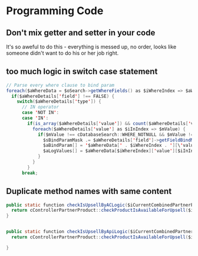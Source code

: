 # Programming Code

## Don't mix getter and setter in your code
It's so aweful to do this - everything is messed up, no order, looks like someone didn't want to do
his or her job right.


## too much logic in switch case statement
```java
// Parse every where clause to bind param
foreach($aWhereData = $oSearch->getWhereFields() as $iWhereIndex => $aWhereDetails) {
  if($aWhereDetails['field'] !== FALSE) {
    switch($aWhereDetails['type']) {
      // IN operator
      case 'NOT IN':
      case 'IN':
        if(is_array($aWhereDetails['value']) && count($aWhereDetails['value']) > 0) {
          foreach($aWhereDetails['value'] as $iInIndex => $mValue) {
            if($mValue !== cDatabaseSearch::WHERE_NOTNULL && $mValue !== cDatabaseSearch::WHERE_NULL) {
              $sBindParamMask .= $aWhereDetails['field']->getFieldBindMask();
              $aBindParam[] = '$aWhereData[' . $iWhereIndex . '][\'value\'][' . $iInIndex . ']';
              $aLogValues[] = $aWhereData[$iWhereIndex]['value'][$iInIndex];
            }
          }
        }
      break;
```


## Duplicate method names with same content
```java
public static function checkIsUpsellByACLogic($iCurrentCombinedPartnerProductId, $iTargetCombinedPartnerProductId) {
  return cControllerPartnerProduct::checkProductIsAvailableForUpsell($iCurrentCombinedPartnerProductId, $iTargetCombinedPartnerProductId) || cControllerPartnerProduct::checkProductPriceIsHigherOrEqual($iCurrentCombinedPartnerProductId, $iTargetCombinedPartnerProductId);
}


public static function checkIsUpsellByApiLogic($iCurrentCombinedPartnerProductId, $iTargetCombinedPartnerProductId) {
  return cControllerPartnerProduct::checkProductIsAvailableForUpsell($iCurrentCombinedPartnerProductId, $iTargetCombinedPartnerProductId) || cControllerPartnerProduct::checkProductPriceIsHigherOrEqual($iCurrentCombinedPartnerProductId, $iTargetCombinedPartnerProductId);

}
```


